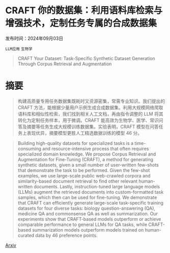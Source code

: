 # CRAFT 你的数据集：利用语料库检索与增强技术，定制任务专属的合成数据集

发布时间：2024年09月03日

`LLM应用` `生物学`

> CRAFT Your Dataset: Task-Specific Synthetic Dataset Generation Through Corpus Retrieval and Augmentation

# 摘要

> 构建高质量专用任务数据集既耗时又资源密集，常需专业知识。我们提出的 CRAFT 方法，能根据少量用户示例生成合成数据集。利用大规模网络爬取语料库和相似性检索，我们找到相关人工文档，再由指令调整的 LLM 将其转化为定制任务样本，用于微调。CRAFT 能高效为生物学、医学、常识问答及摘要等任务生成大规模训练数据集。实验表明，CRAFT 模型在问答任务上表现优异，摘要模型更胜人工精选数据训练的模型 46 分。

> Building high-quality datasets for specialized tasks is a time-consuming and resource-intensive process that often requires specialized domain knowledge. We propose Corpus Retrieval and Augmentation for Fine-Tuning (CRAFT), a method for generating synthetic datasets, given a small number of user-written few-shots that demonstrate the task to be performed. Given the few-shot examples, we use large-scale public web-crawled corpora and similarity-based document retrieval to find other relevant human-written documents. Lastly, instruction-tuned large language models (LLMs) augment the retrieved documents into custom-formatted task samples, which then can be used for fine-tuning. We demonstrate that CRAFT can efficiently generate large-scale task-specific training datasets for four diverse tasks: biology question-answering (QA), medicine QA and commonsense QA as well as summarization. Our experiments show that CRAFT-based models outperform or achieve comparable performance to general LLMs for QA tasks, while CRAFT-based summarization models outperform models trained on human-curated data by 46 preference points.

[Arxiv](https://arxiv.org/abs/2409.02098)